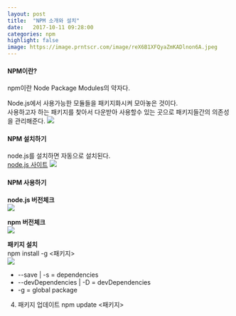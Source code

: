 ```yaml
---
layout: post
title:  "NPM 소개와 설치"
date:   2017-10-11 09:28:00
categories: npm
highlight: false
image: https://image.prntscr.com/image/reX6B1XFQyaZmKADlnon6A.jpeg
---
```



#### NPM이란?
npm이란 Node Package Modules의 약자다. <br>

Node.js에서 사용가능한 모듈들을 패키지화시켜 모아놓은 것이다. <br>
사용하고자 하는 패키지를 찾아서 다운받아 사용할수 있는 곳으로 패키지들간의 의존성을 관리해준다.
![](https://image.prntscr.com/image/FczZq6dGRKSsZI-B3NIMyQ.jpeg)


#### NPM 설치하기
node.js를 설치하면 자동으로 설치된다. <br>
[node.js 사이트](https://nodejs.org)
![](https://image.prntscr.com/image/eHSD69H8TEGZRSvU7UnxSw.jpeg)

#### NPM 사용하기
**node.js 버전체크**<br>
![](https://image.prntscr.com/image/FcRc8WMSTwKTt48deTr-tQ.jpeg)

**npm 버전체크**<br>
![](https://image.prntscr.com/image/CeLWOfWgQGiU3dIKYAj_9A.jpeg)

**패키지 설치**<br>
npm install -g <패키지><br>
![](https://image.prntscr.com/image/mWg4LsK4RS25E1aIZZheFA.jpeg)<br>
- --save | -s  = dependencies
- --devDependencies | -D = devDependencies
- -g = global package

4. 패키지 업데이트
npm update <패키지>




